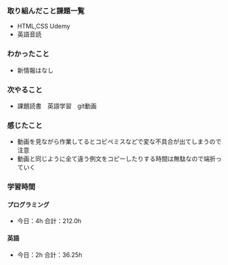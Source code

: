 ### 取り組んだこと課題一覧
- HTML,CSS Udemy
- 英語音読 
### わかったこと
- 新情報はなし
### 次やること
- 課題読書　英語学習　git動画
### 感じたこと
- 動画を見ながら作業してるとコピペミスなどで変な不具合が出てしまうので注意
- 動画と同じように全て違う例文をコピーしたりする時間は無駄なので端折っていく
### 学習時間
#### プログラミング
- 今日：4h 合計：212.0h
#### 英語
- 今日：2h 合計：36.25h